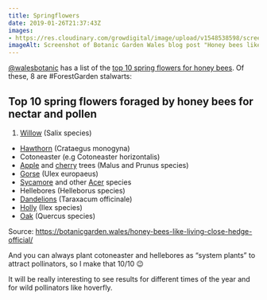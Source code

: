 ```yaml
---
title: Springflowers
date: 2019-01-26T21:37:43Z
images: 
- https://res.cloudinary.com/growdigital/image/upload/v1548538598/screenshot-190126.png
imageAlt: Screenshot of Botanic Garden Wales blog post "Honey bees like living close to the hedge - it's official"
---
```


[@walesbotanic](https://mobile.twitter.com/walesbotanic) has a list of the [top 10 spring flowers for honey bees](https://botanicgarden.wales/honey-bees-like-living-close-hedge-official/). Of these, 8 are #ForestGarden stalwarts:

## Top 10 spring flowers foraged by honey bees for nectar and pollen

1. [Willow](https://pfaf.org/user/plant.aspx?latinname=Salix+alba) (Salix species)
* [Hawthorn](https://pfaf.org/user/plant.aspx?latinname=Crataegus+monogyna) (Crataegus monogyna)
* Cotoneaster (e.g Cotoneaster horizontalis)
* [Apple](https://pfaf.org/user/plant.aspx?latinname=Malus+domestica) and [cherry](https://pfaf.org/user/plant.aspx?latinname=Prunus+avium) trees (Malus and Prunus species)
* [Gorse](https://pfaf.org/user/plant.aspx?latinname=Ulex+europaeus) (Ulex europaeus)
* [Sycamore](https://pfaf.org/user/plant.aspx?latinname=Acer+pseudoplatanus) and other [Acer](https://pfaf.org/user/plant.aspx?latinname=Acer+palmatum) species
* Hellebores (Helleborus species)
* [Dandelions](https://pfaf.org/user/plant.aspx?latinname=Taraxacum+officinale) (Taraxacum officinale)
* [Holly](https://pfaf.org/user/plant.aspx?latinname=Ilex+aquifolium) (Ilex species)
* [Oak](https://pfaf.org/user/plant.aspx?latinname=Quercus+petraea) (Quercus species)

Source: <https://botanicgarden.wales/honey-bees-like-living-close-hedge-official/>

And you can always plant cotoneaster and hellebores as “system plants” to attract pollinators, so I make that 10/10 😉

It will be really interesting to see results for different times of the year and for wild pollinators like hoverfly.

